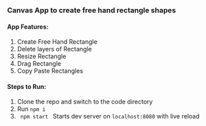 ### Canvas App to create free hand rectangle shapes
#### App Features:
 1. Create Free Hand Rectangle
 2. Delete layers of Rectangle
 3. Resize Rectangle
 4. Drag Rectangle
 5. Copy Paste Rectangles
 
#### Steps to Run:
 1. Clone the repo and switch to the code directory
 2. Run <code>npm i </code> 
3.  <code> npm start </code> Starts dev server on
    <code>localhost:8080</code> with live reload
 
